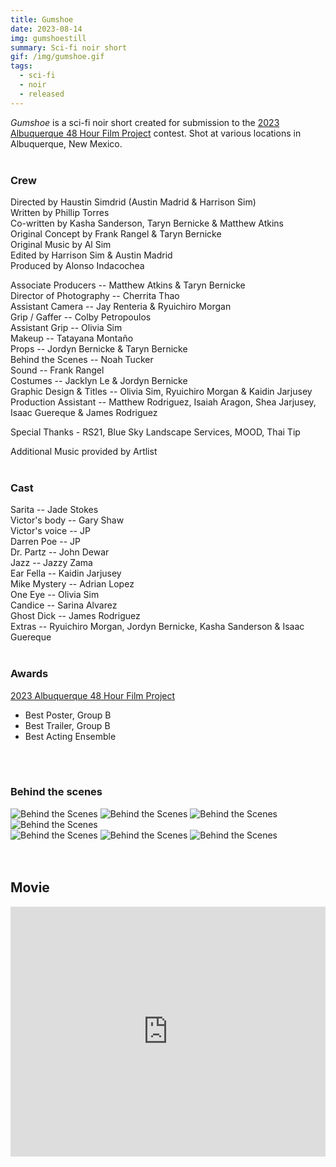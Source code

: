 ```yaml
---
title: Gumshoe
date: 2023-08-14
img: gumshoestill
summary: Sci-fi noir short
gif: /img/gumshoe.gif
tags:
  - sci-fi
  - noir
  - released
---
```


_Gumshoe_ is a sci-fi noir short created for submission to the [2023 Albuquerque 48 Hour Film Project](https://www.48hourfilm.com/en/albuquerque-nm) contest. Shot at various locations in Albuquerque, New Mexico.
</br>
</br>

### Crew

Directed by Haustin Simdrid (Austin Madrid & Harrison Sim)</br>
Written by Phillip Torres</br>
Co-written by Kasha Sanderson, Taryn Bernicke & Matthew Atkins</br>
Original Concept by Frank Rangel & Taryn Bernicke</br>
Original Music by Al Sim</br>
Edited by Harrison Sim & Austin Madrid</br>
Produced by Alonso Indacochea</br>

Associate Producers -- Matthew Atkins & Taryn Bernicke</br>
Director of Photography -- Cherrita Thao</br>
Assistant Camera -- Jay Renteria & Ryuichiro Morgan</br>
Grip / Gaffer -- Colby Petropoulos</br>
Assistant Grip -- Olivia Sim</br>
Makeup -- Tatayana Montaño</br>
Props -- Jordyn Bernicke & Taryn Bernicke</br>
Behind the Scenes -- Noah Tucker</br>
Sound -- Frank Rangel</br>
Costumes -- Jacklyn Le & Jordyn Bernicke</br>
Graphic Design & Titles -- Olivia Sim, Ryuichiro Morgan & Kaidin Jarjusey</br>
Production Assistant -- Matthew Rodriguez, Isaiah Aragon, Shea Jarjusey, Isaac Guereque & James Rodriguez</br>

Special Thanks - RS21, Blue Sky Landscape Services, MOOD, Thai Tip

Additional Music provided by Artlist
</br>
</br>

### Cast

Sarita -- Jade Stokes</br>
Victor's body -- Gary Shaw</br>
Victor's voice -- JP</br>
Darren Poe -- JP</br>
Dr. Partz -- John Dewar</br>
Jazz -- Jazzy Zama</br>
Ear Fella -- Kaidin Jarjusey</br>
Mike Mystery -- Adrian Lopez</br>
One Eye -- Olivia Sim</br>
Candice -- Sarina Alvarez</br>
Ghost Dick -- James Rodriguez</br>
Extras -- Ryuichiro Morgan, Jordyn Bernicke, Kasha Sanderson & Isaac Guereque
</br>
</br>

### Awards

[2023 Albuquerque 48 Hour Film Project](https://www.48hourfilm.com/en/albuquerque-nm)
* Best Poster, Group B
* Best Trailer, Group B
* Best Acting Ensemble
</br>
</br>

### Behind the scenes

<div class="row g-2">
  <div class="col-lg-6 col-md-12 mb-6 mb-lg-0">
    <img src="/img/gumshoe/behind_the_scenes_7.jpg" class="w-100 shadow-1-strong rounded mb-2" alt="Behind the Scenes">
    <img src="/img/gumshoe/behind_the_scenes_1.jpg" class="w-100 shadow-1-strong rounded mb-2" alt="Behind the Scenes">
    <img src="/img/gumshoe/behind_the_scenes_5.jpg" class="w-100 shadow-1-strong rounded mb-2" alt="Behind the Scenes">
    <img src="/img/gumshoe/behind_the_scenes_3.jpg" class="w-100 shadow-1-strong rounded mb-2" alt="Behind the Scenes">
  </div>
  <div class="col-lg-6 mb-6 mb-lg-0">
    <img src="/img/gumshoe/behind_the_scenes_2.jpg" class="w-100 shadow-1-strong rounded mb-2" alt="Behind the Scenes">
    <img src="/img/gumshoe/behind_the_scenes_4.jpg" class="w-100 shadow-1-strong rounded mb-2" alt="Behind the Scenes">
    <img src="/img/gumshoe/behind_the_scenes_6.jpg" class="w-100 shadow-1-strong rounded mb-2" alt="Behind the Scenes">
  </div>
</div>
<br><br>

## Movie

<center><iframe width="100%" height="400vh" src="https://www.youtube.com/embed/xjZNDMDGW_I" title="YouTube video player" frameborder="0" allow="accelerometer; autoplay; clipboard-write; encrypted-media; gyroscope; picture-in-picture" allowfullscreen></iframe></center>